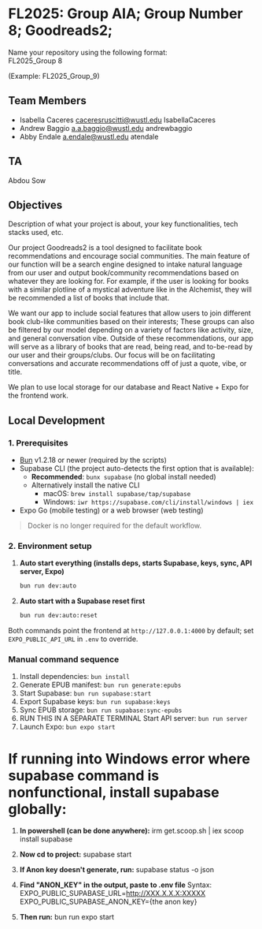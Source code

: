 # FL2025: Group AIA; Group Number 8; Goodreads2;

Name your repository using the following format:  
FL2025_Group 8

(Example: FL2025_Group_9)

## Team Members
- Isabella Caceres caceresruscitti@wustl.edu IsabellaCaceres
- Andrew Baggio a.a.baggio@wustl.edu andrewbaggio
- Abby Endale a.endale@wustl.edu atendale

## TA
Abdou Sow

## Objectives
Description of what your project is about, your key functionalities, tech stacks used, etc. 

Our project Goodreads2 is a tool designed to facilitate book recommendations and encourage social communities. The main feature of our function will be a search engine designed to intake natural language from our user and output book/community recommendations based on whatever they are looking for. For example, if the user is looking for books with a similar plotline of a mystical adventure like in the Alchemist, they will be recommended a list of books that include that. 

We want our app to include social features that allow users to join different book club-like communities based on their interests; These groups can also be filtered by our model depending on a variety of factors like activity, size, and general conversation vibe. Outside of these recommendations, our app will serve as a library of books that are read, being read, and to-be-read by our user and their groups/clubs. Our focus will be on facilitating conversations and accurate recommendations off of just a quote, vibe, or title.

We plan to use local storage for our database and React Native + Expo for the frontend work.



## Local Development

### 1. Prerequisites

- [Bun](https://bun.sh) v1.2.18 or newer (required by the scripts)
- Supabase CLI (the project auto-detects the first option that is available):
  - **Recommended**: `bunx supabase` (no global install needed)
  - Alternatively install the native CLI
    - macOS: `brew install supabase/tap/supabase`
    - Windows: `iwr https://supabase.com/cli/install/windows | iex`
- Expo Go (mobile testing) or a web browser (web testing)

> Docker is no longer required for the default workflow.

### 2. Environment setup

1. **Auto start everything (installs deps, starts Supabase, keys, sync, API server, Expo)**

   ```bash
   bun run dev:auto
   ```

2. **Auto start with a Supabase reset first**

   ```bash
   bun run dev:auto:reset
   ```

Both commands point the frontend at `http://127.0.0.1:4000` by default; set `EXPO_PUBLIC_API_URL` in `.env` to override.

### Manual command sequence

1. Install dependencies: `bun install`
2. Generate EPUB manifest: `bun run generate:epubs`
3. Start Supabase: `bun run supabase:start`
4. Export Supabase keys: `bun run supabase:keys`
5. Sync EPUB storage: `bun run supabase:sync-epubs`
6. RUN THIS IN A SEPARATE TERMINAL Start API server: `bun run server`
7. Launch Expo: `bun expo start`


# If running into Windows error where supabase command is nonfunctional, install supabase globally:
1. **In powershell (can be done anywhere):**
irm get.scoop.sh | iex
scoop install supabase

2. **Now cd to project:**
supabase start

3. **If Anon key doesn't generate, run:**
supabase status -o json

4. **Find "ANON_KEY" in the output, paste to .env file**
Syntax:
EXPO_PUBLIC_SUPABASE_URL=http://XXX.X.X.X:XXXXX
EXPO_PUBLIC_SUPABASE_ANON_KEY={the anon key}

5. **Then run:**
bun run expo start

